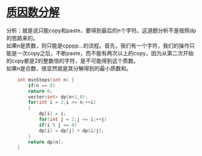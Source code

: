 # [质因数分解](https://leetcode-cn.com/problems/2-keys-keyboard/)
分析：就是说只能copy和paste，要得到最后的n个字符。这道题分析不是按照dp的思路来的。   
如果n是质数，则只能是cpppp...的流程。首先，我们有一个字符，我们的操作只能是一次copy之后，不断paste，而不能有两次以上的copy，因为从第二次开始的copy都是2的整数倍的字符，是不可能得到这个质数。   
如果n是合数，很显然就是其分解得到的最小质数和。   
```cpp
    int minSteps(int n) {
        if(n == 0)
        return 0;
        vector<int> dp(n+1,0);
        for(int i = 2;i <= n;++i)
        {
            dp[i] = i;
            for(int j = 2;j <= i;++j)
            if(i % j == 0)
            dp[i] = dp[j] + dp[i/j];
        }
        return dp[n];
    }
```
